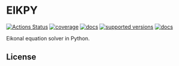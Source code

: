 # EIKPY

[![Actions Status](https://github.com/shakeflow/eikpy/actions/workflows/workflow.yml/badge.svg)](https://github.com/shakeflow/eikpy/actions)
[![coverage](https://codecov.io/gh/shakeflow/eikpy/branch/main/graph/badge.svg)](https://codecov.io/gh/shakeflow/eikpy)
[![docs](https://img.shields.io/badge/docs-stable-blue.svg)](https://shakeflow.github.io/eikpy/)
[![supported versions](https://img.shields.io/pypi/pyversions/eikpy.svg?label=python_versions)](https://pypi.python.org/pypi/eikpy)
[![docs](https://badge.fury.io/py/eikpy.svg)](https://badge.fury.io/py/eikpy)


Eikonal equation solver in Python.

## License
